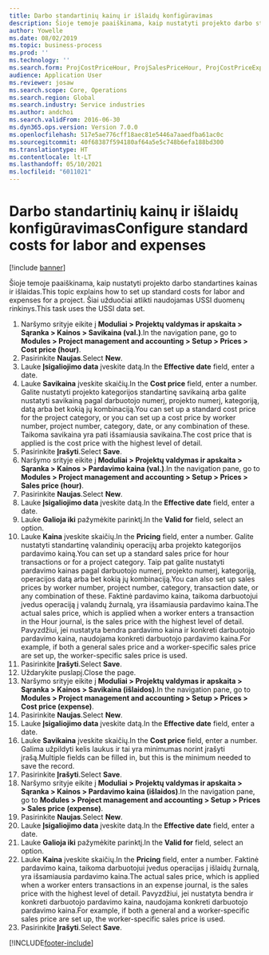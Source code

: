```yaml
---
title: Darbo standartinių kainų ir išlaidų konfigūravimas
description: Šioje temoje paaiškinama, kaip nustatyti projekto darbo standartines kainas ir išlaidas.
author: Yowelle
ms.date: 08/02/2019
ms.topic: business-process
ms.prod: ''
ms.technology: ''
ms.search.form: ProjCostPriceHour, ProjSalesPriceHour, ProjCostPriceExpense, ProjSalesPriceCost
audience: Application User
ms.reviewer: josaw
ms.search.scope: Core, Operations
ms.search.region: Global
ms.search.industry: Service industries
ms.author: andchoi
ms.search.validFrom: 2016-06-30
ms.dyn365.ops.version: Version 7.0.0
ms.openlocfilehash: 517e5ae776cff18aec81e5446a7aaedfba61ac0c
ms.sourcegitcommit: 40f68387f594180af64a5e5c748b6efa188bd300
ms.translationtype: HT
ms.contentlocale: lt-LT
ms.lasthandoff: 05/10/2021
ms.locfileid: "6011021"
---
```

# <a name="configure-standard-costs-for-labor-and-expenses"></a><span data-ttu-id="7c6b1-103">Darbo standartinių kainų ir išlaidų konfigūravimas</span><span class="sxs-lookup"><span data-stu-id="7c6b1-103">Configure standard costs for labor and expenses</span></span>

[!include [banner](../../includes/banner.md)]

<span data-ttu-id="7c6b1-104">Šioje temoje paaiškinama, kaip nustatyti projekto darbo standartines kainas ir išlaidas.</span><span class="sxs-lookup"><span data-stu-id="7c6b1-104">This topic explains how to set up standard costs for labor and expenses for a project.</span></span> <span data-ttu-id="7c6b1-105">Šiai užduočiai atlikti naudojamas USSI duomenų rinkinys.</span><span class="sxs-lookup"><span data-stu-id="7c6b1-105">This task uses the USSI data set.</span></span>

1. <span data-ttu-id="7c6b1-106">Naršymo srityje eikite į **Moduliai > Projektų valdymas ir apskaita > Sąranka > Kainos > Savikaina (val.)**.</span><span class="sxs-lookup"><span data-stu-id="7c6b1-106">In the navigation pane, go to **Modules > Project management and accounting > Setup > Prices > Cost price (hour)**.</span></span>
2. <span data-ttu-id="7c6b1-107">Pasirinkite **Naujas**.</span><span class="sxs-lookup"><span data-stu-id="7c6b1-107">Select **New**.</span></span>
3. <span data-ttu-id="7c6b1-108">Lauke **Įsigaliojimo data** įveskite datą.</span><span class="sxs-lookup"><span data-stu-id="7c6b1-108">In the **Effective date** field, enter a date.</span></span>
4. <span data-ttu-id="7c6b1-109">Lauke **Savikaina** įveskite skaičių.</span><span class="sxs-lookup"><span data-stu-id="7c6b1-109">In the **Cost price** field, enter a number.</span></span> <span data-ttu-id="7c6b1-110">Galite nustatyti projekto kategorijos standartinę savikainą arba galite nustatyti savikainą pagal darbuotojo numerį, projekto numerį, kategoriją, datą arba bet kokią jų kombinaciją.</span><span class="sxs-lookup"><span data-stu-id="7c6b1-110">You can set up a standard cost price for the project category, or you can set up a cost price by worker number, project number, category, date, or any combination of these.</span></span> <span data-ttu-id="7c6b1-111">Taikoma savikaina yra pati išsamiausia savikaina.</span><span class="sxs-lookup"><span data-stu-id="7c6b1-111">The cost price that is applied is the cost price with the highest level of detail.</span></span>  
5. <span data-ttu-id="7c6b1-112">Pasirinkite **Įrašyti**.</span><span class="sxs-lookup"><span data-stu-id="7c6b1-112">Select **Save**.</span></span>
6. <span data-ttu-id="7c6b1-113">Naršymo srityje eikite į **Moduliai > Projektų valdymas ir apskaita > Sąranka > Kainos > Pardavimo kaina (val.)**.</span><span class="sxs-lookup"><span data-stu-id="7c6b1-113">In the navigation pane, go to **Modules > Project management and accounting > Setup > Prices > Sales price (hour)**.</span></span>
7. <span data-ttu-id="7c6b1-114">Pasirinkite **Naujas**.</span><span class="sxs-lookup"><span data-stu-id="7c6b1-114">Select **New**.</span></span>
8. <span data-ttu-id="7c6b1-115">Lauke **Įsigaliojimo data** įveskite datą.</span><span class="sxs-lookup"><span data-stu-id="7c6b1-115">In the **Effective date** field, enter a date.</span></span>
9. <span data-ttu-id="7c6b1-116">Lauke **Galioja iki** pažymėkite parinktį.</span><span class="sxs-lookup"><span data-stu-id="7c6b1-116">In the **Valid for** field, select an option.</span></span>
10. <span data-ttu-id="7c6b1-117">Lauke **Kaina** įveskite skaičių.</span><span class="sxs-lookup"><span data-stu-id="7c6b1-117">In the **Pricing** field, enter a number.</span></span> <span data-ttu-id="7c6b1-118">Galite nustatyti standartinę valandinių operacijų arba projekto kategorijos pardavimo kainą.</span><span class="sxs-lookup"><span data-stu-id="7c6b1-118">You can set up a standard sales price for hour transactions or for a project category.</span></span> <span data-ttu-id="7c6b1-119">Taip pat galite nustatyti pardavimo kainas pagal darbuotojo numerį, projekto numerį, kategoriją, operacijos datą arba bet kokią jų kombinaciją.</span><span class="sxs-lookup"><span data-stu-id="7c6b1-119">You can also set up sales prices by worker number, project number, category, transaction date, or any combination of these.</span></span> <span data-ttu-id="7c6b1-120">Faktinė pardavimo kaina, taikoma darbuotojui įvedus operaciją į valandų žurnalą, yra išsamiausia pardavimo kaina.</span><span class="sxs-lookup"><span data-stu-id="7c6b1-120">The actual sales price, which is applied when a worker enters a transaction in the Hour journal, is the sales price with the highest level of detail.</span></span> <span data-ttu-id="7c6b1-121">Pavyzdžiui, jei nustatyta bendra pardavimo kaina ir konkreti darbuotojo pardavimo kaina, naudojama konkreti darbuotojo pardavimo kaina.</span><span class="sxs-lookup"><span data-stu-id="7c6b1-121">For example, if both a general sales price and a worker-specific sales price are set up, the worker-specific sales price is used.</span></span>  
11. <span data-ttu-id="7c6b1-122">Pasirinkite **Įrašyti**.</span><span class="sxs-lookup"><span data-stu-id="7c6b1-122">Select **Save**.</span></span>
12. <span data-ttu-id="7c6b1-123">Uždarykite puslapį.</span><span class="sxs-lookup"><span data-stu-id="7c6b1-123">Close the page.</span></span>
13. <span data-ttu-id="7c6b1-124">Naršymo srityje eikite į **Moduliai > Projektų valdymas ir apskaita > Sąranka > Kainos > Savikaina (išlaidos)**.</span><span class="sxs-lookup"><span data-stu-id="7c6b1-124">In the navigation pane, go to **Modules > Project management and accounting > Setup > Prices > Cost price (expense)**.</span></span>
14. <span data-ttu-id="7c6b1-125">Pasirinkite **Naujas**.</span><span class="sxs-lookup"><span data-stu-id="7c6b1-125">Select **New**.</span></span>
15. <span data-ttu-id="7c6b1-126">Lauke **Įsigaliojimo data** įveskite datą.</span><span class="sxs-lookup"><span data-stu-id="7c6b1-126">In the **Effective date** field, enter a date.</span></span>
16. <span data-ttu-id="7c6b1-127">Lauke **Savikaina** įveskite skaičių.</span><span class="sxs-lookup"><span data-stu-id="7c6b1-127">In the **Cost price** field, enter a number.</span></span> <span data-ttu-id="7c6b1-128">Galima užpildyti kelis laukus ir tai yra minimumas norint įrašyti įrašą.</span><span class="sxs-lookup"><span data-stu-id="7c6b1-128">Multiple fields can be filled in, but this is the minimum needed to save the record.</span></span>  
17. <span data-ttu-id="7c6b1-129">Pasirinkite **Įrašyti**.</span><span class="sxs-lookup"><span data-stu-id="7c6b1-129">Select **Save**.</span></span>
18. <span data-ttu-id="7c6b1-130">Naršymo srityje eikite į **Moduliai > Projektų valdymas ir apskaita > Sąranka > Kainos > Pardavimo kaina (išlaidos)**.</span><span class="sxs-lookup"><span data-stu-id="7c6b1-130">In the navigation pane, go to **Modules > Project management and accounting > Setup > Prices > Sales price (expense)**.</span></span>
19. <span data-ttu-id="7c6b1-131">Pasirinkite **Naujas**.</span><span class="sxs-lookup"><span data-stu-id="7c6b1-131">Select **New**.</span></span>
20. <span data-ttu-id="7c6b1-132">Lauke **Įsigaliojimo data** įveskite datą.</span><span class="sxs-lookup"><span data-stu-id="7c6b1-132">In the **Effective date** field, enter a date.</span></span>
21. <span data-ttu-id="7c6b1-133">Lauke **Galioja iki** pažymėkite parinktį.</span><span class="sxs-lookup"><span data-stu-id="7c6b1-133">In the **Valid for** field, select an option.</span></span>
22. <span data-ttu-id="7c6b1-134">Lauke **Kaina** įveskite skaičių.</span><span class="sxs-lookup"><span data-stu-id="7c6b1-134">In the **Pricing** field, enter a number.</span></span> <span data-ttu-id="7c6b1-135">Faktinė pardavimo kaina, taikoma darbuotojui įvedus operacijas į išlaidų žurnalą, yra išsamiausia pardavimo kaina.</span><span class="sxs-lookup"><span data-stu-id="7c6b1-135">The actual sales price, which is applied when a worker enters transactions in an expense journal, is the sales price with the highest level of detail.</span></span> <span data-ttu-id="7c6b1-136">Pavyzdžiui, jei nustatyta bendra ir konkreti darbuotojo pardavimo kaina, naudojama konkreti darbuotojo pardavimo kaina.</span><span class="sxs-lookup"><span data-stu-id="7c6b1-136">For example, if both a general and a worker-specific sales price are set up, the worker-specific sales price is used.</span></span>  
23. <span data-ttu-id="7c6b1-137">Pasirinkite **Įrašyti**.</span><span class="sxs-lookup"><span data-stu-id="7c6b1-137">Select **Save**.</span></span>



[!INCLUDE[footer-include](../../includes/footer-banner.md)]